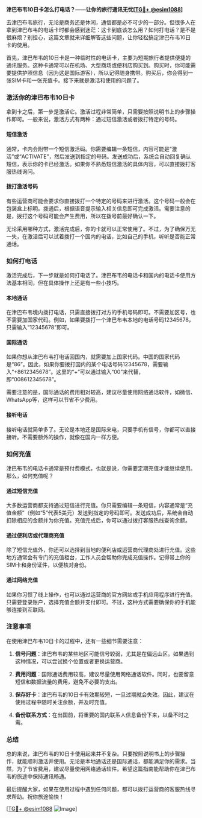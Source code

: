 **津巴布韦10日卡怎么打电话？——让你的旅行通讯无忧[[TG💪+ @esim1088](https://t.me/s/esim1088)]**

去津巴布韦旅行，无论是商务还是休闲，通信都是必不可少的一部分。但很多人在拿到津巴布韦的电话卡时都会感到迷茫：这卡到底该怎么用？如何打电话？是不是很麻烦？别担心，这篇文章就来详细解答这些问题，让你轻松搞定津巴布韦10日卡的使用。

首先，津巴布韦的10日卡是一种临时性的电话卡，主要为短期旅行者提供便捷的通讯服务。这种卡通常可以在机场、大型商场或便利店购买到。购买时，你可能需要提供护照信息（因为这是国际游客），所以记得随身携带。购买后，你会得到一张SIM卡和一张充值卡。接下来就是激活和使用的问题了。

### **激活你的津巴布韦10日卡**

拿到卡之后，第一步是激活它。激活过程非常简单，只需要按照说明书上的步骤操作即可。一般来说，激活方式有两种：通过短信激活或者拨打特定的号码。

#### **短信激活**
通常，卡内会附带一个短信激活码。你需要编辑一条短信，内容可能是“激活”或“ACTIVATE”，然后发送到指定的号码。发送成功后，系统会自动回复确认短信，表示你的卡已经激活。如果你不熟悉短信激活的具体内容，可以直接拨打客服热线询问。

#### **拨打激活号码**
有些运营商可能会要求你直接拨打一个特定的号码来进行激活。这个号码一般会在包装盒上标明。拨通后，根据语音提示输入相关信息即可完成激活。需要注意的是，拨打这个号码可能会产生费用，所以在拨号前最好确认一下。

无论采用哪种方式，激活完成后，你的卡就可以正常使用了。不过，为了确保万无一失，在激活后可以试着拨打一个国内的电话，比如自己的手机，听听是否能正常通话。

### **如何打电话**

激活完成后，下一步就是如何打电话了。津巴布韦的电话卡和国内的电话卡使用方法基本相同，但在具体操作上还是有一些小技巧。

#### **本地通话**
在津巴布韦境内拨打电话，只需直接拨打对方的手机号码即可。不需要加区号，也不需要加国家代码。例如，如果要拨打一个津巴布韦本地的电话号码12345678，只需输入“12345678”即可。

#### **国际通话**
如果你想从津巴布韦打电话回国内，就需要加上国家代码。中国的国家代码是“86”。因此，如果你要拨打国内的某个电话号码12345678，需要输入“+8612345678”。这里的“+”可以通过输入“00”来代替，即“008612345678”。

需要注意的是，国际通话的费用相对较高，建议尽量使用网络通话软件，如微信、WhatsApp等，这样可以节省不少费用。

#### **接听电话**
接听电话就简单多了。无论是本地还是国际来电，只要手机有信号，你都可以直接接听。不需要额外的操作，就像在国内一样方便。

### **如何充值**

津巴布韦的电话卡通常是预付费模式，也就是说，你需要定期充值才能继续使用。那么，如何充值呢？

#### **通过短信充值**
大多数运营商都支持通过短信进行充值。你只需要编辑一条短信，内容通常是“充值金额”（例如“5”代表5美元）发送到指定的号码即可。发送成功后，系统会自动扣除相应的金额并为你充值。充值完成后，你可以通过拨打客服热线查询余额。

#### **通过便利店或代理商充值**
除了短信充值外，你还可以选择到当地的便利店或运营商代理商处进行充值。这些地方通常会有专门的充值柜台，工作人员会帮助你完成充值操作。记得带上你的SIM卡和身份证件，以便核对身份。

#### **通过网络充值**
如果你习惯了线上操作，也可以通过运营商的官方网站或手机应用程序进行充值。只需要登录账户，选择充值金额并支付即可。不过，这种方式需要确保你的手机能够连接到互联网。

### **注意事项**

在使用津巴布韦10日卡的过程中，还有一些细节需要注意：

1. **信号问题**：津巴布韦的某些地区可能信号较弱，尤其是在偏远山区。如果遇到这种情况，可以尝试换个位置或者更换运营商。
   
2. **费用问题**：国际通话费用较高，建议尽量使用网络通话软件。同时，也要留意短信和数据流量的费用，避免不必要的支出。

3. **保存好卡**：津巴布韦的10日卡有效期较短，一旦过期就会失效。因此，建议在使用过程中随时关注余额，并及时充值。

4. **备份联系方式**：在出国前，将重要的国内联系人信息备份下来，以备不时之需。

### **总结**

总的来说，津巴布韦的10日卡使用起来并不复杂。只要按照说明书上的步骤操作，就能顺利激活并使用。无论是本地通话还是国际通话，都能满足你的需求。当然，为了节省费用，建议尽量使用网络通话软件。希望这篇指南能帮助你在津巴布韦的旅途中保持通讯畅通。

最后提醒大家，如果在使用过程中遇到任何问题，都可以拨打运营商的客服热线寻求帮助。祝你旅途愉快！

[[TG💪+ @esim1088](https://t.me/s/esim1088) ![Image](https://i.postimg.cc/4NQfJmqS/Snipaste-2025-05-13-00-14-12.png)]